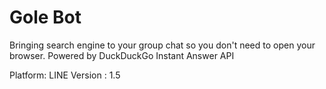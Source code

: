 # Gole Bot

Bringing search engine to your group chat so you don't need to open your browser. Powered by DuckDuckGo Instant Answer API

Platform: LINE
Version : 1.5
